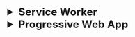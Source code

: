 <details >
 <summary style="font-size: x-large; font-weight: bold">Service Worker</summary>

- Service workers essentially act as proxy servers that sit between web applications, the browser, and the network (when available). 
- They are intended, among other things, to enable the creation of effective offline experiences, intercept network requests, and take appropriate action based on whether the network is available, and update assets residing on the server. 
- They will also allow access to push notifications and background sync APIs.
- Browser provides **separate thread** to service worker, which does not impact website performance.
- It works only on **HTTPS**, for security reasons. In firefox we can't open this in private window also.
- It does not work all browsers, but it is supported by most of them.
- A service worker is an event-driven worker
- It **can't access DOM, local storage, session storage**
- We can have multiple service workers for a single website. We can define scope of service worker to be at root or any folder

https://developer.mozilla.org/en-US/docs/Web/API/Service_Worker_API

Difference between Service Worker and Web Worker: 
1. https://dev.to/bharat5604/web-worker-service-worker-and-worklets-a-comprehensive-guide-1f64
2. https://www.dhiwise.com/post/web-workers-vs-service-workers-in-javascript
### Setting Up Service Worker

```html
//index.html

<!DOCTYPE html>
<html lang="en">
  <head>
    <meta charset="UTF-8" />
    <meta name="viewport" content="width=device-width, initial-scale=1.0" />
    <title>Namaste Frontend System Design</title>
    <link rel="stylesheet" href="./style.css" />
    <link rel="manifest" href="./manifest.json" />
  </head>
  <body>
    <h1>Namaste Frontend System Design</h1>
    <img src="./photo.png" alt="photo" />
    <script src="./script.js"></script>
  </body>
</html>
```

1. Create a `sw.js` file. We can name it whatever we want.
2. Register the service worker.
```js
//script.js

// Check if service worker is supported by our browser
if (navigator.serviceWorker) {
  // Register the service worker

  navigator.serviceWorker
    .register("./sw.js", {
      scope: "./",
    })
    .then((res) => {
      console.log("Service worker registered successfully");
    })
    .catch((err) => {
      console.log("Error registering service worker", err);
    });
}
```

3. Service worker are Event-Driven. Below are some events that are triggered by the service worker.
```js
//sw.js

self.addEventListener("install", (e) => {

});

self.addEventListener("activate", (e) => {

});

self.addEventListener("fetch", (e) => {

});
```

4. All the data which is needed to render a page like html, css, js etc are stored by service worker in `cache storage`.

```js
//sw.js

const CACHE_NAME = "demo/v7";

const CACHE_FILES = [
  "./index.html",
  "./style.css",
  "./photo.png",
  "./script.js",
];

self.addEventListener("install", (e) => {
  e.waitUntil(
    caches.open(CACHE_NAME).then((cache) => {
      cache.addAll(CACHE_FILES);
    })
  );
});
```
![img_1.png](img_1.png)

5. How to use service worker?

Always first fetch data from network and if user is offline then fetch data from cache as backup
```js
//sw.js

self.addEventListener("fetch", (e) => {
    // Offline exprience
    // Whenever a file is requested,
    // 1. fetch from network, update my cache 2. cache as a fallback

    e.respondWith(
        fetch(e.request)
            .then((res) => {
                // update my cache
                const cloneData = res.clone();
                caches.open(CACHE_NAME).then((cache) => {
                    cache.put(e.request, cloneData);
                });
                console.log("returning from network");
                return res;
            })
            .catch(() => {
                console.log("returning from cache");
                return caches.match(e.request).then((file) => file);
            })
    );
});
```
With this whenever we have fetch call then it is intercepted by our service work and we try to get data from server
if fetch was successful then cache is updated and we return the response.

But if something goes wrong like server is down, network issue etc then we return from cache.


6. Clean-Up Step: Once start having multiple version of the same service work, then cleaning previous version cached data is 
important. We can do this during `activate` event

```js
self.addEventListener("activate", (e) => {
  // Clean up useless cache
  e.waitUntil(
    caches.keys().then((keyList) => {
      return Promise.all(
        keyList.map((key) => {
          if (key != CACHE_NAME) {
            return caches.delete(key);
          }
        })
      );
    })
  );
});
```
### Here are the two primary strategies:

1. **Cache-First Strategy :** Show data from the cache first, then make an API call in the background to update the cache.

    **Use Case:**
    When you want to prioritize faster load times and offline availability.
    Ideal for content that doesn’t change frequently.

2. **Network-First Strategy:** Make an API call first to fetch the latest data, then cache the response, and fall back to the cache if the network request fails.

    **Use Case:**
    When you want to ensure the user always gets the most up-to-date data.
    Ideal for dynamic content that changes frequently.

**Tips for choosing the Right Strategy:**

1. **Cache-First Strategy** is generally better for applications where performance and offline access are critical, and the data doesn’t change too often, such as news articles, blogs, or static content.
2. **Network-First Strategy** is more suitable for applications where the most recent data is important, such as social media feeds, stock prices, or real-time applications.


We can however also use a combination of both Strategies. For example, you might use a cache-first strategy for static assets (like images and CSS) and a network-first strategy for dynamic API calls.

**How to create a service worker in a react application**: https://engagespot.co/blog/how-to-create-a-service-worker-in-a-react-application

---
</details>




<details >
 <summary style="font-size: x-large; font-weight: bold">Progressive Web App</summary>



---
</details>

